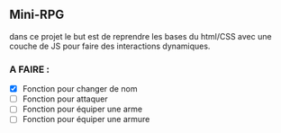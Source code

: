 ## Mini-RPG

dans ce projet le but est de reprendre les bases du html/CSS avec une couche de JS pour faire des interactions dynamiques.

### A FAIRE :

- [x] Fonction pour changer de nom
- [ ] Fonction pour attaquer
- [ ] Fonction pour équiper une arme
- [ ] Fonction pour équiper une armure
